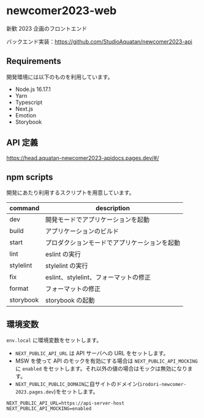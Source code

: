 # newcomer2023-web

新歓 2023 企画のフロントエンド

バックエンド実装：https://github.com/StudioAquatan/newcomer2023-api

## Requirements

開発環境には以下のものを利用しています。

- Node.js 16.17.1
- Yarn
- Typescript
- Next.js
- Emotion
- Storybook

## API 定義

https://head.aquatan-newcomer2023-apidocs.pages.dev/#/

## npm scripts

開発にあたり利用するスクリプトを用意しています。

| command   | description                                  |
| --------- | -------------------------------------------- |
| dev       | 開発モードでアプリケーションを起動           |
| build     | アプリケーションのビルド                     |
| start     | プロダクションモードでアプリケーションを起動 |
| lint      | eslint の実行                                |
| stylelint | stylelint の実行                             |
| fix       | eslint、stylelint、フォーマットの修正        |
| format    | フォーマットの修正                           |
| storybook | storybook の起動                             |

## 環境変数

`env.local` に環境変数をセットします。

- `NEXT_PUBLIC_API_URL` は API サーバへの URL をセットします。
- MSW を使って API のモックを有効にする場合は `NEXT_PUBLIC_API_MOCKING` に `enabled` をセットします。それ以外の値の場合はモックは無効になります。
- `NEXT_PUBLIC_PUBLIC_DOMAIN`に自サイトのドメイン(`irodori-newcomer-2023.pages.dev`)をセットします。

```env.local
NEXT_PUBLIC_API_URL=https://api-server-host
NEXT_PUBLIC_API_MOCKING=enabled
```

